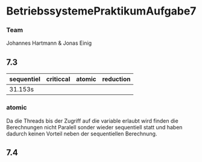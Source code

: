 # BetriebssystemePraktikumAufgabe7
### Team
Johannes Hartmann & Jonas Einig


## 7.3

| sequentiel | criticcal | atomic | reduction|
|------------|-----------|--------|----------|
| 31.153s    |

### atomic
Da die Threads bis der Zugriff auf die variable erlaubt wird finden die Berechnungen nicht Paralell sonder wieder sequentiell statt und haben dadurch keinen Vorteil neben der sequentiellen Berechnung. 

## 7.4
